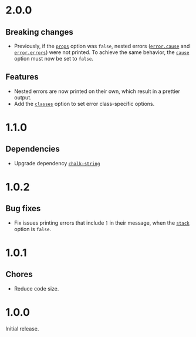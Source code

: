 # 2.0.0

## Breaking changes

- Previously, if the [`props`](README.md#-props) option was `false`, nested
  errors
  ([`error.cause`](https://developer.mozilla.org/en-US/docs/Web/JavaScript/Reference/Global_Objects/Error/cause)
  and
  [`error.errors`](https://developer.mozilla.org/en-US/docs/Web/JavaScript/Reference/Global_Objects/AggregateError/errors))
  were not printed. To achieve the same behavior, the
  [`cause`](README.md#-cause) option must now be set to `false`.

## Features

- Nested errors are now printed on their own, which result in a prettier output.
- Add the [`classes`](README.md#-classes) option to set error class-specific
  options.

# 1.1.0

## Dependencies

- Upgrade dependency [`chalk-string`](https://github.com/ehmicky/chalk-string)

# 1.0.2

## Bug fixes

- Fix issues printing errors that include `]` in their message, when the
  [`stack`](README.md#-stack) option is `false`.

# 1.0.1

## Chores

- Reduce code size.

# 1.0.0

Initial release.
